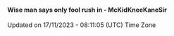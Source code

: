 #### Wise man says only fool rush in - McKidKneeKaneSir
Updated on 17/11/2023 - 08:11:05 (UTC) Time Zone
